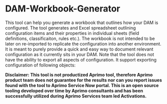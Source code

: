 # DAM-Workbook-Generator

This tool can help you generate a workbook that outlines how your DAM is configured. The tool generates and Excel spreadsheet outlining configuration items and their properties in individual sheets (field definitions, classificaiton, rules etc.). The workbook is not intended to be later on re-imported to replicate the configuration into another environment. It is meant to purely provide a quick and easy way to document relevant configuration as it currently sits in your DAM. Note that the tool does not have the ability to export all aspects of configuration. It support exporting configuration of following objects:


**Disclaimer: This tool is not productized Aprimo tool, therefore Aprimo product team does not guarantee for the results nor can you report issues found with the tool to Aprimo Service Now portal. This is an open source tooling developed over time by Aprimo consultants and has been successfully utilized during Aprimo Services team led Activations.**
